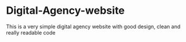 # Digital-Agency-website
This is a very simple digital agency website with good design, clean and really readable code
